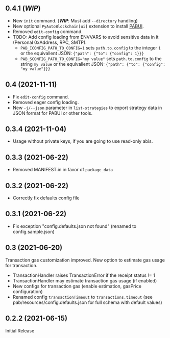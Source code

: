 ## 0.4.1 (***WIP***)

* New `init` command. (***WIP***: Must add `--directory` handling)
* New optional `PyAutoBlockchain[ui]` extension to install [PABUI](https://github.com/manuelpepe/PABUI).
* Removed `edit-config` command.
* TODO: Add config loading from ENVVARS to avoid sensitive data in it (Personal 0xAddress, RPC, SMTP). 
    * `PAB_ICONFIG_PATH_TO_CONFIG=1` sets `path.to.config` to the integer `1` or the equivallent JSON: `{"path": {"to": {"config": 1}}}`
    * `PAB_SCONFIG_PATH_TO_CONFIG="my value"` sets `path.to.config` to the string `my value` or the equivallent JSON: `{"path": {"to": {"config": "my value"}}}`

## 0.4 (2021-11-11)

* Fix `edit-config` command.
* Removed eager config loading.
* New `-j/--json` parameter in `list-strategies` to export strategy data in JSON format for PABUI or other tools. 

## 0.3.4 (2021-11-04)

* Usage without private keys, if you are going to use read-only abis.

## 0.3.3 (2021-06-22)

* Removed MANIFEST.in in favor of `package_data`

## 0.3.2 (2021-06-22)

* Correctly fix defaults config file

## 0.3.1 (2021-06-22)

* Fix exception "config.defaults.json not found" (renamed to config.sample.json)

## 0.3 (2021-06-20)

Transaction gas customization improved. New option to estimate gas usage for transaction.

* TransactionHandler raises TransactionError if the receipt status != 1
* TransactionHandler may estimate transaction gas usage (if enabled)
* New configs for transaction gas (enable estimation, gasPrice configuration)
* Renamed config `transactionTimeout` to `transactions.timeout` (see pab/resources/config.defaults.json for full schema with default values)

## 0.2.2 (2021-06-15)

Initial Release